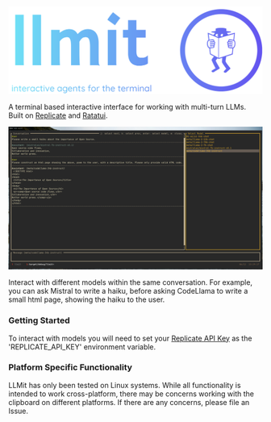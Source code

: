 <br>
<br>
<p align="center">
  <img src="logo.png" width="600"/>
</p>

A terminal based interactive interface for working with multi-turn LLMs.
Built on [Replicate](https://replicate.com/) and [Ratatui](https://ratatui.rs/).

![screenshot](screenshot.png)

Interact with different models within the same conversation. For example, you can ask Mistral to write a haiku, before asking CodeLlama to write a small html page, showing the haiku to the user.

### Getting Started

To interact with models you will need to set your [Replicate API Key](https://replicate.com/account/api-tokens) as the 'REPLICATE_API_KEY' environment variable.

### Platform Specific Functionality

LLMit has only been tested on Linux systems. While all functionality is intended to work cross-platform, there may be concerns working with the clipboard on different platforms. If there are any concerns, please file an Issue.
